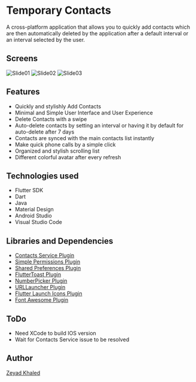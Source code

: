 # Temporary Contacts
A cross-platform application that allows you to quickly add contacts which are then automatically deleted by the application after a default interval or an interval selected by the user.

## Screens

<img src="https://raw.githubusercontent.com/zeyadkhaled/TemporaryContacts/master/slides/slide01.jpg" alt="Slide01" >
<img src="https://raw.githubusercontent.com/zeyadkhaled/TemporaryContacts/master/slides/slide02.jpg" alt="Slide02" >
<img src="https://raw.githubusercontent.com/zeyadkhaled/TemporaryContacts/master/slides/slide03.jpg" alt="Slide03" >


## Features
- Quickly and stylishly Add Contacts
- Minimal and Simple User Interface and User Experience
- Delete Contacts with a swipe
- Auto-delete contacts by setting an interval or having it by default for auto-delete after 7 days
- Contacts are synced with the main contacts list instantly
- Make quick phone calls by a simple click
- Organized and stylish scrolling list
- Different colorful avatar after every refresh

## Technologies used
- Flutter SDK
- Dart
- Java
- Material Design
- Android Studio
- Visual Studio Code

## Libraries and Dependencies
- [Contacts Service Plugin](https://pub.dartlang.org/packages/contacts_service)
- [Simple Permissions Plugin](https://pub.dartlang.org/packages/simple_permissions)
- [Shared Preferences Plugin](https://pub.dartlang.org/packages/shared_preferences)
- [FlutterToast Plugin](https://pub.dartlang.org/packages/fluttertoast)
- [NumberPicker Plugin](https://pub.dartlang.org/packages/numberpicker)
- [URLLauncher Plugin](https://pub.dartlang.org/packages/url_launcher)
- [Flutter Launch Icons Plugin](https://pub.dartlang.org/packages/flutter_launcher_icons)
- [Font Awesome Plugin](https://pub.dartlang.org/packages/font_awesome_flutter)

## ToDo
- Need XCode to build IOS version
- Wait for Contacts Service issue to be resolved

## Author
[Zeyad Khaled](https://www.linkedin.com/in/zeyadkhaled/ "Zeyad Khaled")



